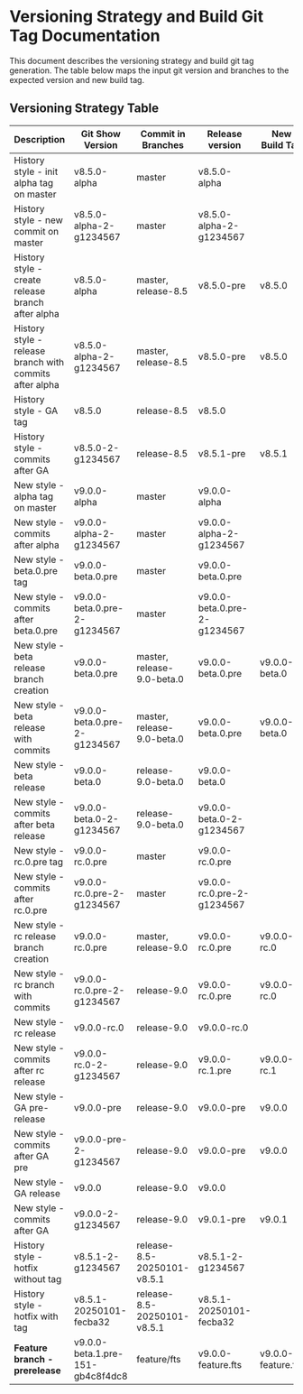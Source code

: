 # Versioning Strategy and Build Git Tag Documentation

This document describes the versioning strategy and build git tag generation.
The table below maps the input git version and branches to the expected version and new build tag.

## Versioning Strategy Table

| Description | Git Show Version | Commit in Branches | Release version | New Build Tag |
|-------------|------------------|-------------------|-----------------|---------------|
| History style - init alpha tag on master | v8.5.0-alpha | master | v8.5.0-alpha | |
| History style - new commit on master | v8.5.0-alpha-2-g1234567 | master | v8.5.0-alpha-2-g1234567 | |
| History style - create release branch after alpha | v8.5.0-alpha | master, release-8.5 | v8.5.0-pre | v8.5.0 |
| History style - release branch with commits after alpha | v8.5.0-alpha-2-g1234567 | master, release-8.5 | v8.5.0-pre | v8.5.0 |
| History style - GA tag | v8.5.0 | release-8.5 | v8.5.0 | |
| History style - commits after GA | v8.5.0-2-g1234567 | release-8.5 | v8.5.1-pre | v8.5.1 |
| New style - alpha tag on master | v9.0.0-alpha | master | v9.0.0-alpha | |
| New style - commits after alpha | v9.0.0-alpha-2-g1234567 | master | v9.0.0-alpha-2-g1234567 | |
| New style - beta.0.pre tag | v9.0.0-beta.0.pre | master | v9.0.0-beta.0.pre | |
| New style - commits after beta.0.pre | v9.0.0-beta.0.pre-2-g1234567 | master | v9.0.0-beta.0.pre-2-g1234567 | |
| New style - beta release branch creation | v9.0.0-beta.0.pre | master, release-9.0-beta.0 | v9.0.0-beta.0.pre | v9.0.0-beta.0 |
| New style - beta release with commits | v9.0.0-beta.0.pre-2-g1234567 | master, release-9.0-beta.0 | v9.0.0-beta.0.pre | v9.0.0-beta.0 |
| New style - beta release | v9.0.0-beta.0 | release-9.0-beta.0 | v9.0.0-beta.0 | |
| New style - commits after beta release | v9.0.0-beta.0-2-g1234567 | release-9.0-beta.0 | v9.0.0-beta.0-2-g1234567 | |
| New style - rc.0.pre tag | v9.0.0-rc.0.pre | master | v9.0.0-rc.0.pre | |
| New style - commits after rc.0.pre | v9.0.0-rc.0.pre-2-g1234567 | master | v9.0.0-rc.0.pre-2-g1234567 | |
| New style - rc release branch creation | v9.0.0-rc.0.pre | master, release-9.0 | v9.0.0-rc.0.pre | v9.0.0-rc.0 |
| New style - rc branch with commits | v9.0.0-rc.0.pre-2-g1234567 | release-9.0 | v9.0.0-rc.0.pre | v9.0.0-rc.0 |
| New style - rc release | v9.0.0-rc.0 | release-9.0 | v9.0.0-rc.0 | |
| New style - commits after rc release | v9.0.0-rc.0-2-g1234567 | release-9.0 | v9.0.0-rc.1.pre | v9.0.0-rc.1 |
| New style - GA pre-release | v9.0.0-pre | release-9.0 | v9.0.0-pre | v9.0.0 |
| New style - commits after GA pre | v9.0.0-pre-2-g1234567 | release-9.0 | v9.0.0-pre | v9.0.0 |
| New style - GA release | v9.0.0 | release-9.0 | v9.0.0 | |
| New style - commits after GA | v9.0.0-2-g1234567 | release-9.0 | v9.0.1-pre | v9.0.1 |
| History style - hotfix without tag | v8.5.1-2-g1234567 | release-8.5-20250101-v8.5.1 | v8.5.1-2-g1234567 | |
| History style - hotfix with tag | v8.5.1-20250101-fecba32 | release-8.5-20250101-v8.5.1 | v8.5.1-20250101-fecba32 | |
| **Feature branch - prerelease** | v9.0.0-beta.1.pre-151-gb4c8f4dc8 | feature/fts | v9.0.0-feature.fts | v9.0.0-feature.fts |
